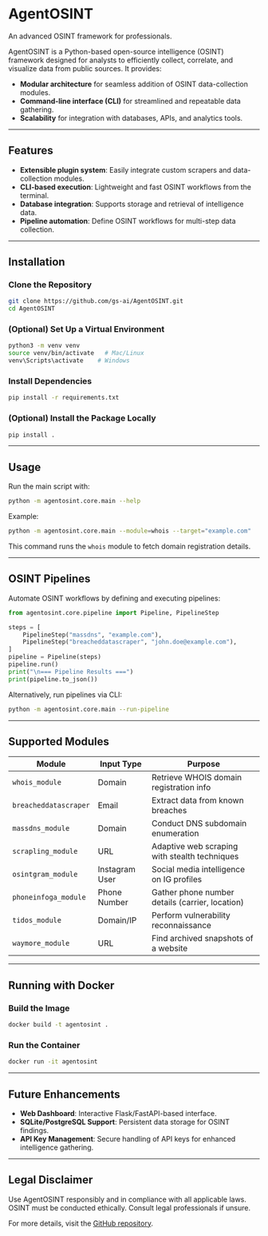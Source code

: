 # AgentOSINT

An advanced OSINT framework for professionals.

AgentOSINT is a Python-based open-source intelligence (OSINT) framework designed for analysts to efficiently collect, correlate, and visualize data from public sources. It provides:

- **Modular architecture** for seamless addition of OSINT data-collection modules.
- **Command-line interface (CLI)** for streamlined and repeatable data gathering.
- **Scalability** for integration with databases, APIs, and analytics tools.

---

## Features

- **Extensible plugin system**: Easily integrate custom scrapers and data-collection modules.
- **CLI-based execution**: Lightweight and fast OSINT workflows from the terminal.
- **Database integration**: Supports storage and retrieval of intelligence data.
- **Pipeline automation**: Define OSINT workflows for multi-step data collection.

---

## Installation

### Clone the Repository
```bash
git clone https://github.com/gs-ai/AgentOSINT.git
cd AgentOSINT
```

### (Optional) Set Up a Virtual Environment
```bash
python3 -m venv venv
source venv/bin/activate   # Mac/Linux
venv\Scripts\activate    # Windows
```

### Install Dependencies
```bash
pip install -r requirements.txt
```

### (Optional) Install the Package Locally
```bash
pip install .
```

---

## Usage

Run the main script with:
```bash
python -m agentosint.core.main --help
```

Example:
```bash
python -m agentosint.core.main --module=whois --target="example.com"
```

This command runs the `whois` module to fetch domain registration details.

---

## OSINT Pipelines

Automate OSINT workflows by defining and executing pipelines:

```python
from agentosint.core.pipeline import Pipeline, PipelineStep

steps = [
    PipelineStep("massdns", "example.com"),
    PipelineStep("breacheddatascraper", "john.doe@example.com"),
]
pipeline = Pipeline(steps)
pipeline.run()
print("\n=== Pipeline Results ===")
print(pipeline.to_json())
```

Alternatively, run pipelines via CLI:
```bash
python -m agentosint.core.main --run-pipeline
```

---

## Supported Modules

| Module               | Input Type     | Purpose                                         |
|----------------------|----------------|-------------------------------------------------|
| `whois_module`       | Domain         | Retrieve WHOIS domain registration info         |
| `breacheddatascraper`| Email          | Extract data from known breaches                |
| `massdns_module`     | Domain         | Conduct DNS subdomain enumeration               |
| `scrapling_module`   | URL            | Adaptive web scraping with stealth techniques   |
| `osintgram_module`   | Instagram User | Social media intelligence on IG profiles        |
| `phoneinfoga_module` | Phone Number   | Gather phone number details (carrier, location) |
| `tidos_module`       | Domain/IP      | Perform vulnerability reconnaissance            |
| `waymore_module`     | URL            | Find archived snapshots of a website            |

---

## Running with Docker

### Build the Image
```bash
docker build -t agentosint .
```

### Run the Container
```bash
docker run -it agentosint
```

---

## Future Enhancements

- **Web Dashboard**: Interactive Flask/FastAPI-based interface.
- **SQLite/PostgreSQL Support**: Persistent data storage for OSINT findings.
- **API Key Management**: Secure handling of API keys for enhanced intelligence gathering.

---

## Legal Disclaimer

Use AgentOSINT responsibly and in compliance with all applicable laws. OSINT must be conducted ethically. Consult legal professionals if unsure.

For more details, visit the [GitHub repository](https://github.com/gs-ai/AgentOSINT).

